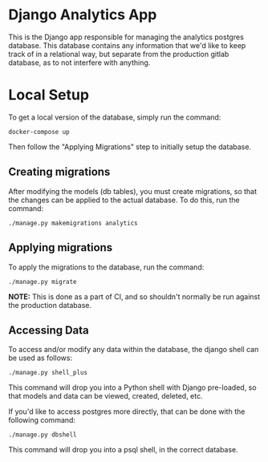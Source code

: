 # Django Analytics App

This is the Django app responsible for managing the analytics postgres database. This database contains any information that we'd like to keep track of in a relational way, but separate from the production gitlab database, as to not interfere with anything.


# Local Setup

To get a local version of the database, simply run the command:
```
docker-compose up
```

Then follow the "Applying Migrations" step to initially setup the database.


## Creating migrations

After modifying the models (db tables), you must create migrations, so that the changes can be applied to the actual database. To do this, run the command:
```
./manage.py makemigrations analytics
```

## Applying migrations

To apply the migrations to the database, run the command:
```
./manage.py migrate
```

**NOTE:** This is done as a part of CI, and so shouldn't normally be run against the production database.


## Accessing Data

To access and/or modify any data within the database, the django shell can be used as follows:
```
./manage.py shell_plus
```

This command will drop you into a Python shell with Django pre-loaded, so that models and data can be viewed, created, deleted, etc.


If you'd like to access postgres more directly, that can be done with the following command:
```
./manage.py dbshell
```

This command will drop you into a psql shell, in the correct database.
